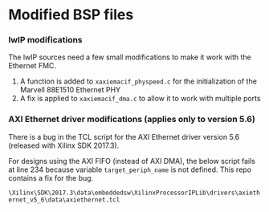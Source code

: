 Modified BSP files
==================

### lwIP modifications

The lwIP sources need a few small modifications to make it work with the Ethernet FMC.

1. A function is added to `xaxiemacif_physpeed.c` for the initialization of the Marvell 88E1510 Ethernet PHY
2. A fix is applied to `xaxiemacif_dma.c` to allow it to work with multiple ports

### AXI Ethernet driver modifications (applies only to version 5.6)

There is a bug in the TCL script for the AXI Ethernet driver version 5.6 (released with Xilinx SDK 2017.3).

For designs using the AXI FIFO (instead of AXI DMA), the below script fails at line 234 because variable
`target_periph_name` is not defined. This repo contains a fix for the bug.

`\Xilinx\SDK\2017.3\data\embeddedsw\XilinxProcessorIPLib\drivers\axiethernet_v5_6\data\axiethernet.tcl`
